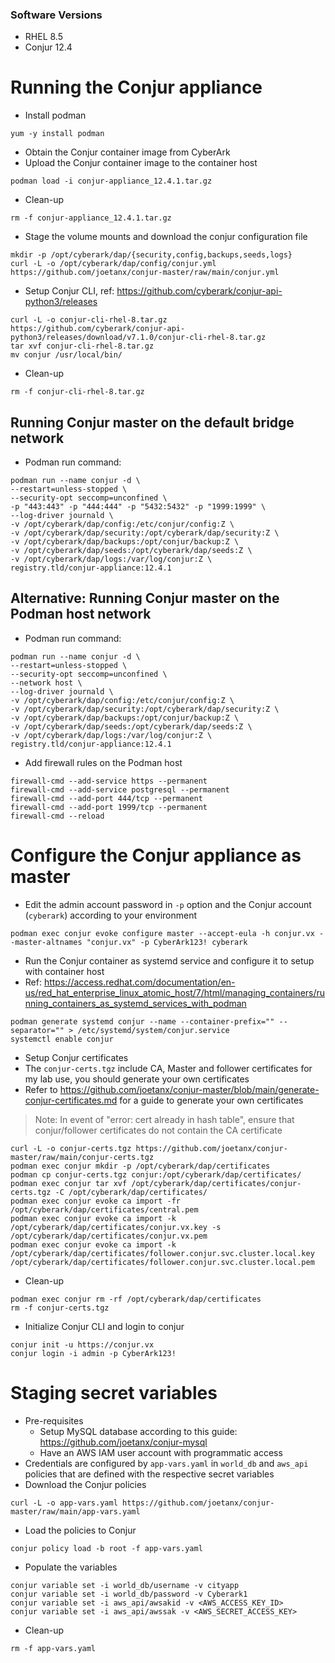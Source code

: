 ### Software Versions
- RHEL 8.5
- Conjur 12.4

# Running the Conjur appliance
- Install podman
```console
yum -y install podman
```
- Obtain the Conjur container image from CyberArk
- Upload the Conjur container image to the container host
```console
podman load -i conjur-appliance_12.4.1.tar.gz
```
- Clean-up
```console
rm -f conjur-appliance_12.4.1.tar.gz
```
- Stage the volume mounts and download the conjur configuration file
```console
mkdir -p /opt/cyberark/dap/{security,config,backups,seeds,logs}
curl -L -o /opt/cyberark/dap/config/conjur.yml https://github.com/joetanx/conjur-master/raw/main/conjur.yml
```
- Setup Conjur CLI, ref: https://github.com/cyberark/conjur-api-python3/releases
```console
curl -L -o conjur-cli-rhel-8.tar.gz https://github.com/cyberark/conjur-api-python3/releases/download/v7.1.0/conjur-cli-rhel-8.tar.gz
tar xvf conjur-cli-rhel-8.tar.gz
mv conjur /usr/local/bin/
```
- Clean-up
```console
rm -f conjur-cli-rhel-8.tar.gz
```
## Running Conjur master on the default bridge network
- Podman run command:
```console
podman run --name conjur -d \
--restart=unless-stopped \
--security-opt seccomp=unconfined \
-p "443:443" -p "444:444" -p "5432:5432" -p "1999:1999" \
--log-driver journald \
-v /opt/cyberark/dap/config:/etc/conjur/config:Z \
-v /opt/cyberark/dap/security:/opt/cyberark/dap/security:Z \
-v /opt/cyberark/dap/backups:/opt/conjur/backup:Z \
-v /opt/cyberark/dap/seeds:/opt/cyberark/dap/seeds:Z \
-v /opt/cyberark/dap/logs:/var/log/conjur:Z \
registry.tld/conjur-appliance:12.4.1
```
## Alternative: Running Conjur master on the Podman host network
- Podman run command:
```console
podman run --name conjur -d \
--restart=unless-stopped \
--security-opt seccomp=unconfined \
--network host \
--log-driver journald \
-v /opt/cyberark/dap/config:/etc/conjur/config:Z \
-v /opt/cyberark/dap/security:/opt/cyberark/dap/security:Z \
-v /opt/cyberark/dap/backups:/opt/conjur/backup:Z \
-v /opt/cyberark/dap/seeds:/opt/cyberark/dap/seeds:Z \
-v /opt/cyberark/dap/logs:/var/log/conjur:Z \
registry.tld/conjur-appliance:12.4.1
```
- Add firewall rules on the Podman host
```console
firewall-cmd --add-service https --permanent
firewall-cmd --add-service postgresql --permanent
firewall-cmd --add-port 444/tcp --permanent
firewall-cmd --add-port 1999/tcp --permanent
firewall-cmd --reload
```
# Configure the Conjur appliance as master
- Edit the admin account password in `-p` option and the Conjur account (`cyberark`) according to your environment
```console
podman exec conjur evoke configure master --accept-eula -h conjur.vx --master-altnames "conjur.vx" -p CyberArk123! cyberark
```
- Run the Conjur container as systemd service and configure it to setup with container host
- Ref: https://access.redhat.com/documentation/en-us/red_hat_enterprise_linux_atomic_host/7/html/managing_containers/running_containers_as_systemd_services_with_podman
```console
podman generate systemd conjur --name --container-prefix="" --separator="" > /etc/systemd/system/conjur.service
systemctl enable conjur
```
- Setup Conjur certificates
- The `conjur-certs.tgz` include CA, Master and follower certificates for my lab use, you should generate your own certificates
- Refer to https://github.com/joetanx/conjur-master/blob/main/generate-conjur-certificates.md for a guide to generate your own certificates
> Note: In event of "error: cert already in hash table", ensure that conjur/follower certificates do not contain the CA certificate
```console
curl -L -o conjur-certs.tgz https://github.com/joetanx/conjur-master/raw/main/conjur-certs.tgz
podman exec conjur mkdir -p /opt/cyberark/dap/certificates
podman cp conjur-certs.tgz conjur:/opt/cyberark/dap/certificates/
podman exec conjur tar xvf /opt/cyberark/dap/certificates/conjur-certs.tgz -C /opt/cyberark/dap/certificates/
podman exec conjur evoke ca import -fr /opt/cyberark/dap/certificates/central.pem
podman exec conjur evoke ca import -k /opt/cyberark/dap/certificates/conjur.vx.key -s /opt/cyberark/dap/certificates/conjur.vx.pem
podman exec conjur evoke ca import -k /opt/cyberark/dap/certificates/follower.conjur.svc.cluster.local.key /opt/cyberark/dap/certificates/follower.conjur.svc.cluster.local.pem
```
- Clean-up
```console
podman exec conjur rm -rf /opt/cyberark/dap/certificates
rm -f conjur-certs.tgz
```
- Initialize Conjur CLI and login to conjur
```console
conjur init -u https://conjur.vx
conjur login -i admin -p CyberArk123!
```
# Staging secret variables
- Pre-requisites
  - Setup MySQL database according to this guide: https://github.com/joetanx/conjur-mysql
  - Have an AWS IAM user account with programmatic access
- Credentials are configured by `app-vars.yaml` in `world_db` and `aws_api` policies that are defined with the respective secret variables
- Download the Conjur policies
```console
curl -L -o app-vars.yaml https://github.com/joetanx/conjur-master/raw/main/app-vars.yaml
```
- Load the policies to Conjur
```console
conjur policy load -b root -f app-vars.yaml
```
- Populate the variables
```console
conjur variable set -i world_db/username -v cityapp
conjur variable set -i world_db/password -v Cyberark1
conjur variable set -i aws_api/awsakid -v <AWS_ACCESS_KEY_ID>
conjur variable set -i aws_api/awssak -v <AWS_SECRET_ACCESS_KEY>
```
- Clean-up
```console
rm -f app-vars.yaml
```
